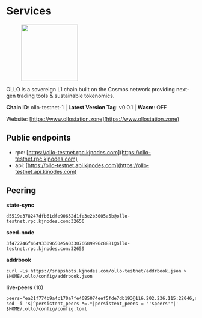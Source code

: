 # Services

<figure><img src="https://raw.githubusercontent.com/kj89/testnet_manuals/main/pingpub/logos/ollo.png" width="150" alt=""><figcaption></figcaption></figure>

OLLO is a sovereign L1 chain built on the Cosmos network providing  next-gen trading tools & sustainable tokenomics.

**Chain ID**: ollo-testnet-1 | **Latest Version Tag**: v0.0.1 | **Wasm**: OFF

Website: [https://www.ollostation.zone](https://www.ollostation.zone)


## Public endpoints

* rpc: [https://ollo-testnet.rpc.kjnodes.com](https://ollo-testnet.rpc.kjnodes.com)
* api: [https://ollo-testnet.api.kjnodes.com](https://ollo-testnet.api.kjnodes.com)

## Peering

**state-sync**

```
d5519e378247dfb61dfe90652d1fe3e2b3005a5b@ollo-testnet.rpc.kjnodes.com:32656
```

**seed-node**

```
3f472746f46493309650e5a033076689996c8881@ollo-testnet.rpc.kjnodes.com:32659
```

**addrbook**
```
curl -Ls https://snapshots.kjnodes.com/ollo-testnet/addrbook.json > $HOME/.ollo/config/addrbook.json
```

**live-peers** (10)
```
peers="ea21f774b9a4c170a7fe4685074eef5fde7db193@116.202.236.115:22046,a553ae4af55d127300dd707a46e715b47a82610a@65.21.131.215:26626,c5ffaa34423e83bf2d63c8780ead6977a19fa64e@65.109.30.117:36656,d4696aba0fbb58a31b2736819ddecf699d787edb@38.242.159.61:26656,ad2b0a3dfdd52bb4de8624b6b378638815f8e64b@65.109.90.178:18156,42beefd08b5f8580177d1506220db3a548090262@65.108.195.29:26116,d5519e378247dfb61dfe90652d1fe3e2b3005a5b@65.109.68.190:32656,69d2c02f413bea1376f5398646f0c2ce0f82d62e@141.94.73.93:26656,5c3866af45b659bb2585f9209f95ed362079aa3b@142.93.211.170:26656,125b0e30f00df3ff2ee7b29b7992ed888998ad31@65.109.28.177:47656"
sed -i 's|^persistent_peers *=.*|persistent_peers = "'$peers'"|' $HOME/.ollo/config/config.toml
```
